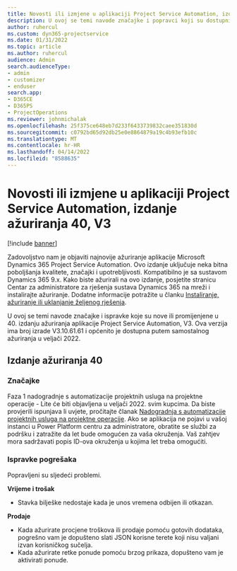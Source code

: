 ```yaml
---
title: Novosti ili izmjene u aplikaciji Project Service Automation, izdanje ažuriranja 40, V3
description: U ovoj se temi navode značajke i popravci koji su dostupni u ažuriranom izdanju 40, V3, sustava Microsoft Dynamics 365 Project Service Automation.
author: ruhercul
ms.custom: dyn365-projectservice
ms.date: 01/31/2022
ms.topic: article
ms.author: ruhercul
audience: Admin
search.audienceType:
- admin
- customizer
- enduser
search.app:
- D365CE
- D365PS
- ProjectOperations
ms.reviewer: johnmichalak
ms.openlocfilehash: 25f375ce648eb7d233f6433739832caee351830d
ms.sourcegitcommit: c0792bd65d92db25e0e8864879a19c4b93efb10c
ms.translationtype: MT
ms.contentlocale: hr-HR
ms.lasthandoff: 04/14/2022
ms.locfileid: "8588635"
---
```

# <a name="whats-new-or-changed-in-project-service-automation-update-release-40-v3"></a>Novosti ili izmjene u aplikaciji Project Service Automation, izdanje ažuriranja 40, V3

[!include [banner](../includes/psa-now-project-operations.md)]

Zadovoljstvo nam je objaviti najnovije ažuriranje aplikacije Microsoft Dynamics 365 Project Service Automation. Ovo izdanje uključuje neka bitna poboljšanja kvalitete, značajki i upotrebljivosti. Kompatibilno je sa sustavom Dynamics 365 9.x. Kako biste ažurirali na ovo izdanje, posjetite stranicu Centar za administratore za rješenja sustava Dynamics 365 na mreži i instalirajte ažuriranje. Dodatne informacije potražite u članku [Instaliranje, ažuriranje ili uklanjanje željenog rješenja](/power-platform/admin/install-remove-preferred-solution).

U ovoj se temi navode značajke i ispravke koje su nove ili promijenjene u 40. izdanju ažuriranja aplikacije Project Service Automation, V3. Ova verzija ima broj izrade V3.10.61.61 i općenito je dostupna putem samostalnog ažuriranja u veljači 2022.

## <a name="update-release-40"></a>Izdanje ažuriranja 40

### <a name="features"></a>Značajke
Faza 1 nadogradnje s automatizacije projektnih usluga na projektne operacije - Lite će biti objavljena u veljači 2022. svim kupcima. Da biste provjerili ispunjava li uvjete, pročitajte članak [Nadogradnja s automatizacije projektnih usluga na projektne operacije](upgrade-project-operations-non-stocked.md). Ako se aplikacija ne pojavi u vašoj instanci u Power Platform centru za administratore, obratite se službi za podršku i zatražite da let bude omogućen za vaša okruženja. Vaš zahtjev mora sadržavati popis ID-ova okruženja u kojima let treba omogućiti.

### <a name="bug-fixes"></a>Ispravke pogrešaka

Popravljeni su sljedeći problemi.

**Vrijeme i trošak**
- Stavka bilješke nedostaje kada je unos vremena odbijen ili otkazan. 

**Prodaje**

- Kada ažurirate procjene troškova ili prodaje pomoću gotovih dodataka, pogrešno vam je dopušteno slati JSON korisne terete koji nisu valjani izvan korisničkog sučelja.
- Kada ažurirate retke ponude pomoću brzog prikaza, dopušteno vam je aktivirati ponude.
